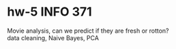 # hw-5 INFO 371
Movie analysis, can we predict if they are fresh or rotton?  
data cleaning, Naive Bayes, PCA

